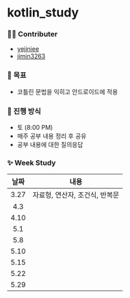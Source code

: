 # kotlin_study

### 🙋‍♀️ Contributer

- [yejiniee](https://github.com/yejiniee)
- [jimin3263](https://github.com/jimin3263)

### 🎯 목표

- 코틀린 문법을 익히고 안드로이드에 적용

### 📖 진행 방식
- 토 (8:00 PM)
- 매주 공부 내용 정리 후 공유
- 공부 내용에 대한 질의응답

### ✨ Week Study

|   날짜    |  내용  | 
| :-------: | :----: | 
| 3.27 | 자료형, 연산자, 조건식, 반복문 |  
| 4.3 |  |
| 4.10 |  |
| 5.1 |  |
| 5.8 | |
| 5.10 |  |
| 5.15 | |
| 5.22 |  |
| 5.29 |  |

